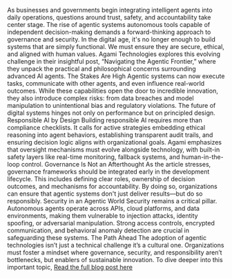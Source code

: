 
As businesses and governments begin integrating intelligent agents into daily operations, questions around trust, safety, and accountability take center stage. The rise of agentic systems autonomous tools capable of independent decision-making demands a forward-thinking approach to governance and security.
In the digital age, it's no longer enough to build systems that are simply functional. We must ensure they are secure, ethical, and aligned with human values. Agami Technologies explores this evolving challenge in their insightful post, “Navigating the Agentic Frontier,” where they unpack the practical and philosophical concerns surrounding advanced AI agents.
The Stakes Are High
Agentic systems can now execute tasks, communicate with other agents, and even influence real-world outcomes. While these capabilities open the door to incredible innovation, they also introduce complex risks: from data breaches and model manipulation to unintentional bias and regulatory violations. The future of digital systems hinges not only on performance but on principled design.
Responsible AI by Design
Building responsible AI requires more than compliance checklists. It calls for active strategies embedding ethical reasoning into agent behaviors, establishing transparent audit trails, and ensuring decision logic aligns with organizational goals. Agami emphasizes that oversight mechanisms must evolve alongside technology, with built-in safety layers like real-time monitoring, fallback systems, and human-in-the-loop control.
Governance Is Not an Afterthought
As the article stresses, governance frameworks should be integrated early in the development lifecycle. This includes defining clear roles, ownership of decision outcomes, and mechanisms for accountability. By doing so, organizations can ensure that agentic systems don't just deliver results—but do so responsibly.
Security in an Agentic World
Security remains a critical pillar. Autonomous agents operate across APIs, cloud platforms, and data environments, making them vulnerable to injection attacks, identity spoofing, or adversarial manipulation. Strong access controls, encrypted communication, and behavioral anomaly detection are crucial in safeguarding these systems.
The Path Ahead
The adoption of agentic technologies isn’t just a technical challenge it’s a cultural one. Organizations must foster a mindset where governance, security, and responsibility aren’t bottlenecks, but enablers of sustainable innovation.
To dive deeper into this important topic, <a href="https://agamitechnologies.com/blog/navigating-the-agentic-frontier-fortifying-governance-security-and-responsible-ai">Read the full blog post here</a> 
